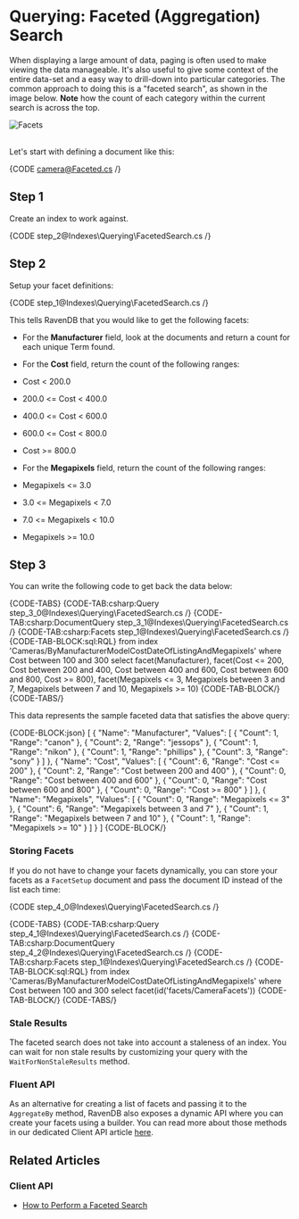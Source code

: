 # Querying: Faceted (Aggregation) Search

When displaying a large amount of data, paging is often used to make viewing the data manageable. It's also useful to give some context of the entire data-set and a easy way to drill-down into particular categories. The common approach to doing this is a "faceted search", as shown in the image below. __Note__ how the count of each category within the current search is across the top.

![Facets](images\CNET_faceted_search_2.jpg)

<br />
Let's start with defining a document like this:

{CODE camera@Faceted.cs /}

## Step 1

Create an index to work against. 

{CODE step_2@Indexes\Querying\FacetedSearch.cs /}

## Step 2

Setup your facet definitions:

{CODE step_1@Indexes\Querying\FacetedSearch.cs /}

This tells RavenDB that you would like to get the following facets:

* For the **Manufacturer** field, look at the documents and return a count for each unique Term found.

* For the **Cost** field, return the count of the following ranges:

 * Cost < 200.0
 * 200.0 <= Cost < 400.0
 * 400.0 <= Cost < 600.0
 * 600.0 <= Cost < 800.0
 * Cost >= 800.0
* For the **Megapixels** field, return the count of the following ranges:
 * Megapixels <= 3.0
 * 3.0 <= Megapixels < 7.0
 * 7.0 <= Megapixels < 10.0
 * Megapixels >= 10.0

## Step 3

You can write the following code to get back the data below:

{CODE-TABS}
{CODE-TAB:csharp:Query step_3_0@Indexes\Querying\FacetedSearch.cs /}
{CODE-TAB:csharp:DocumentQuery step_3_1@Indexes\Querying\FacetedSearch.cs /}
{CODE-TAB:csharp:Facets step_1@Indexes\Querying\FacetedSearch.cs /}
{CODE-TAB-BLOCK:sql:RQL}
from index 'Cameras/ByManufacturerModelCostDateOfListingAndMegapixels' 
where Cost between 100 and 300
select facet(Manufacturer), 
       facet(Cost <= 200, 
             Cost between 200 and 400, 
             Cost between 400 and 600, Cost between 600 and 800, 
             Cost >= 800), 
       facet(Megapixels <= 3, 
             Megapixels between 3 and 7, 
             Megapixels between 7 and 10, 
             Megapixels >= 10)
{CODE-TAB-BLOCK/}
{CODE-TABS/}

This data represents the sample faceted data that satisfies the above query:

{CODE-BLOCK:json}
[
    {
        "Name": "Manufacturer",
        "Values": [
            {
                "Count": 1,
                "Range": "canon"
            },
            {
                "Count": 2,
                "Range": "jessops"
            },
            {
                "Count": 1,
                "Range": "nikon"
            },
            {
                "Count": 1,
                "Range": "phillips"
            },
            {
                "Count": 3,
                "Range": "sony"
            }
        ]
    },
    {
        "Name": "Cost",
        "Values": [
            {
                "Count": 6,
                "Range": "Cost <= 200"
            },
            {
                "Count": 2,
                "Range": "Cost between 200 and 400"
            },
            {
                "Count": 0,
                "Range": "Cost between 400 and 600"
            },
            {
                "Count": 0,
                "Range": "Cost between 600 and 800"
            },
            {
                "Count": 0,
                "Range": "Cost >= 800"
            }
        ]
    },
    {
        "Name": "Megapixels",
        "Values": [
            {
                "Count": 0,
                "Range": "Megapixels <= 3"
            },
            {
                "Count": 6,
                "Range": "Megapixels between 3 and 7"
            },
            {
                "Count": 1,
                "Range": "Megapixels between 7 and 10"
            },
            {
                "Count": 1,
                "Range": "Megapixels >= 10"
            }
        ]
    }
]
{CODE-BLOCK/}

### Storing Facets

If you do not have to change your facets dynamically, you can store your facets as a `FacetSetup` document and pass the document ID instead of the list each time:

{CODE step_4_0@Indexes\Querying\FacetedSearch.cs /}

{CODE-TABS}
{CODE-TAB:csharp:Query step_4_1@Indexes\Querying\FacetedSearch.cs /}
{CODE-TAB:csharp:DocumentQuery step_4_2@Indexes\Querying\FacetedSearch.cs /}
{CODE-TAB:csharp:Facets step_1@Indexes\Querying\FacetedSearch.cs /}
{CODE-TAB-BLOCK:sql:RQL}
from index 'Cameras/ByManufacturerModelCostDateOfListingAndMegapixels' 
where Cost between 100 and 300
select facet(id('facets/CameraFacets'))
{CODE-TAB-BLOCK/}
{CODE-TABS/}
<br/>
### Stale Results

The faceted search does not take into account a staleness of an index. You can wait for non stale results by customizing your query with the `WaitForNonStaleResults` method.

### Fluent API

As an alternative for creating a list of facets and passing it to the `AggregateBy` method, RavenDB also exposes a dynamic API where you can create your facets using a builder. You can read more about those methods in our dedicated Client API article [here](../../client-api/session/querying/how-to-perform-a-faceted-search).

## Related Articles

### Client API

- [How to Perform a Faceted Search](../../client-api/session/querying/how-to-perform-a-faceted-search)
